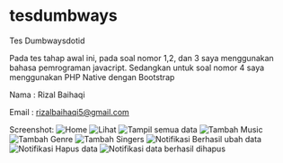# tesdumbways
Tes Dumbwaysdotid

Pada tes tahap awal ini, pada soal nomor 1,2, dan 3 saya menggunakan bahasa pemrograman javacript. Sedangkan untuk soal nomor 4 saya menggunakan PHP Native dengan Bootstrap

Nama : Rizal Baihaqi

Email : rizalbaihaqi5@gmail.com

Screenshot:
![Home](https://user-images.githubusercontent.com/72591638/96339836-3c387e80-10c1-11eb-843b-f9671b39d6ee.PNG)
![Lihat](https://user-images.githubusercontent.com/72591638/96339837-3f336f00-10c1-11eb-9dbf-0327ac536f9a.PNG)
![Tampil semua data](https://user-images.githubusercontent.com/72591638/96339853-48bcd700-10c1-11eb-918f-03559e9db7aa.PNG)
![Tambah Music](https://user-images.githubusercontent.com/72591638/96339847-465a7d00-10c1-11eb-993e-c2f1fea5b48f.PNG)
![Tambah Genre](https://user-images.githubusercontent.com/72591638/96339846-45295000-10c1-11eb-854d-4d87d2eff330.PNG)
![Tambah Singers](https://user-images.githubusercontent.com/72591638/96339850-478baa00-10c1-11eb-8d46-84e6fa8a6b4c.PNG)
![Notifikasi Berhasil ubah data](https://user-images.githubusercontent.com/72591638/96339841-4195c900-10c1-11eb-8ab8-a03beca38027.PNG)
![Notifikasi Hapus data](https://user-images.githubusercontent.com/72591638/96339843-435f8c80-10c1-11eb-8c50-e031f715f4a1.PNG)
![Notifikasi data berhasil dihapus](https://user-images.githubusercontent.com/72591638/96339842-422e5f80-10c1-11eb-95de-c76d73e11239.PNG)
